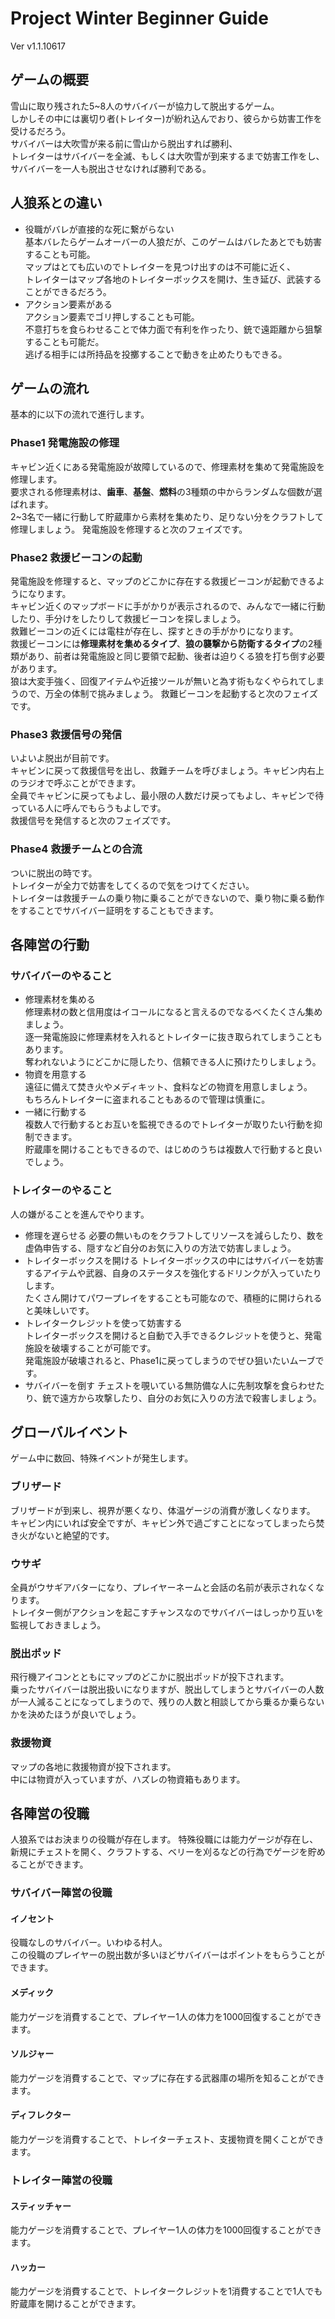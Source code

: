 # Project Winter Beginner Guide
Ver v1.1.10617

## ゲームの概要
雪山に取り残された5~8人のサバイバーが協力して脱出するゲーム。  
しかしその中には裏切り者(トレイター)が紛れ込んでおり、彼らから妨害工作を受けるだろう。  
サバイバーは大吹雪が来る前に雪山から脱出すれば勝利、  
トレイターはサバイバーを全滅、もしくは大吹雪が到来するまで妨害工作をし、サバイバーを一人も脱出させなければ勝利である。

## 人狼系との違い
- 役職がバレが直接的な死に繋がらない  
基本バレたらゲームオーバーの人狼だが、このゲームはバレたあとでも妨害することも可能。  
マップはとても広いのでトレイターを見つけ出すのは不可能に近く、  
トレイターはマップ各地のトレイターボックスを開け、生き延び、武装することができるだろう。
- アクション要素がある  
アクション要素でゴリ押しすることも可能。  
不意打ちを食らわせることで体力面で有利を作ったり、銃で遠距離から狙撃することも可能だ。  
逃げる相手には所持品を投擲することで動きを止めたりもできる。  

## ゲームの流れ
基本的に以下の流れで進行します。
### Phase1 発電施設の修理
キャビン近くにある発電施設が故障しているので、修理素材を集めて発電施設を修理します。  
要求される修理素材は、**歯車**、**基盤**、**燃料**の3種類の中からランダムな個数が選ばれます。  
2~3名で一緒に行動して貯蔵庫から素材を集めたり、足りない分をクラフトして修理しましょう。
発電施設を修理すると次のフェイズです。
### Phase2 救援ビーコンの起動
発電施設を修理すると、マップのどこかに存在する救援ビーコンが起動できるようになります。  
キャビン近くのマップボードに手がかりが表示されるので、みんなで一緒に行動したり、手分けをしたりして救援ビーコンを探しましょう。  
救難ビーコンの近くには電柱が存在し、探すときの手がかりになります。  
救援ビーコンには**修理素材を集めるタイプ**、**狼の襲撃から防衛するタイプ**の2種類があり、前者は発電施設と同じ要領で起動、後者は迫りくる狼を打ち倒す必要があります。  
狼は大変手強く、回復アイテムや近接ツールが無いと為す術もなくやられてしまうので、万全の体制で挑みましょう。
救難ビーコンを起動すると次のフェイズです。
### Phase3 救援信号の発信
いよいよ脱出が目前です。  
キャビンに戻って救援信号を出し、救難チームを呼びましょう。キャビン内右上のラジオで呼ぶことができます。  
全員でキャビンに戻ってもよし、最小限の人数だけ戻ってもよし、キャビンで待っている人に呼んでもらうもよしです。  
救援信号を発信すると次のフェイズです。
### Phase4 救援チームとの合流 
ついに脱出の時です。  
トレイターが全力で妨害をしてくるので気をつけてください。  
トレイターは救援チームの乗り物に乗ることができないので、乗り物に乗る動作をすることでサバイバー証明をすることもできます。


## 各陣営の行動

### サバイバーのやること
- 修理素材を集める  
修理素材の数と信用度はイコールになると言えるのでなるべくたくさん集めましょう。  
逐一発電施設に修理素材を入れるとトレイターに抜き取られてしまうこともあります。  
奪われないようにどこかに隠したり、信頼できる人に預けたりしましょう。
- 物資を用意する  
遠征に備えて焚き火やメディキット、食料などの物資を用意しましょう。  
もちろんトレイターに盗まれることもあるので管理は慎重に。
- 一緒に行動する  
複数人で行動するとお互いを監視できるのでトレイターが取りたい行動を抑制できます。  
貯蔵庫を開けることもできるので、はじめのうちは複数人で行動すると良いでしょう。

### トレイターのやること  
人の嫌がることを進んでやります。
- 修理を遅らせる
必要の無いものをクラフトしてリソースを減らしたり、数を虚偽申告する、隠すなど自分のお気に入りの方法で妨害しましょう。
- トレイターボックスを開ける
トレイターボックスの中にはサバイバーを妨害するアイテムや武器、自身のステータスを強化するドリンクが入っていたりします。  
たくさん開けてパワープレイをすることも可能なので、積極的に開けられると美味しいです。  
- トレイタークレジットを使って妨害する  
トレイターボックスを開けると自動で入手できるクレジットを使うと、発電施設を破壊することが可能です。  
発電施設が破壊されると、Phase1に戻ってしまうのでぜひ狙いたいムーブです。
- サバイバーを倒す
チェストを覗いている無防備な人に先制攻撃を食らわせたり、銃で遠方から攻撃したり、自分のお気に入りの方法で殺害しましょう。  

## グローバルイベント
ゲーム中に数回、特殊イベントが発生します。  
### ブリザード
ブリザードが到来し、視界が悪くなり、体温ゲージの消費が激しくなります。  
キャビン内にいれば安全ですが、キャビン外で過ごすことになってしまったら焚き火がないと絶望的です。

### ウサギ
全員がウサギアバターになり、プレイヤーネームと会話の名前が表示されなくなります。  
トレイター側がアクションを起こすチャンスなのでサバイバーはしっかり互いを監視しておきましょう。

### 脱出ポッド
飛行機アイコンとともにマップのどこかに脱出ポッドが投下されます。  
乗ったサバイバーは脱出扱いになりますが、脱出してしまうとサバイバーの人数が一人減ることになってしまうので、残りの人数と相談してから乗るか乗らないかを決めたほうが良いでしょう。

### 救援物資
マップの各地に救援物資が投下されます。  
中には物資が入っていますが、ハズレの物資箱もあります。


## 各陣営の役職
人狼系ではお決まりの役職が存在します。
特殊役職には能力ゲージが存在し、新規にチェストを開く、クラフトする、ベリーを刈るなどの行為でゲージを貯めることができます。

### サバイバー陣営の役職

#### イノセント
役職なしのサバイバー。いわゆる村人。  
この役職のプレイヤーの脱出数が多いほどサバイバーはポイントをもらうことができます。

#### メディック
能力ゲージを消費することで、プレイヤー1人の体力を1000回復することができます。

#### ソルジャー
能力ゲージを消費することで、マップに存在する武器庫の場所を知ることができます。

#### ディフレクター
能力ゲージを消費することで、トレイターチェスト、支援物資を開くことができます。


### トレイター陣営の役職
#### スティッチャー
能力ゲージを消費することで、プレイヤー1人の体力を1000回復することができます。
#### ハッカー
能力ゲージを消費することで、トレイタークレジットを1消費することで1人でも貯蔵庫を開けることができます。

